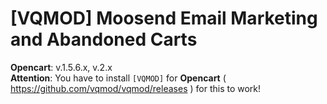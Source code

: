 # [VQMOD] Moosend Email Marketing and Abandoned Carts

**Opencart**: v.1.5.6.x, v.2.x    
**Attention**: You have to install `[VQMOD]` for **Opencart** ( https://github.com/vqmod/vqmod/releases ) for this to work!
